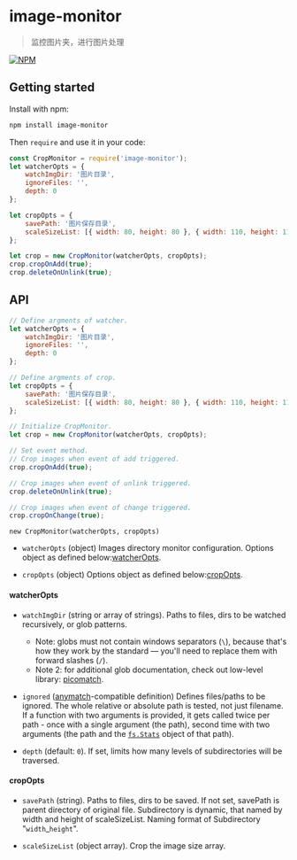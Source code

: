 # image-monitor

> 监控图片夹，进行图片处理

[![NPM](https://nodei.co/npm/image-monitor.png)](https://www.npmjs.com/package/image-monitor)

## Getting started
Install with npm:

```sh
npm install image-monitor
```

Then `require` and use it in your code:

```javascript
const CropMonitor = require('image-monitor');
let watcherOpts = {
    watchImgDir: '图片目录',
    ignoreFiles: '',
    depth: 0
};

let cropOpts = {
    savePath: '图片保存目录',
    scaleSizeList: [{ width: 80, height: 80 }, { width: 110, height: 110 }, { width: 240, height: 240 }]
};

let crop = new CropMonitor(watcherOpts, cropOpts);
crop.cropOnAdd(true);
crop.deleteOnUnlink(true);
```

## API

```javascript
// Define argments of watcher.
let watcherOpts = {
    watchImgDir: '图片目录',
    ignoreFiles: '',
    depth: 0
};

// Define argments of crop.
let cropOpts = {
    savePath: '图片保存目录',
    scaleSizeList: [{ width: 80, height: 80 }, { width: 110, height: 110 }, { width: 240, height: 240 }]
};

// Initialize CropMonitor.
let crop = new CropMonitor(watcherOpts, cropOpts);

// Set event method.
// Crop images when event of add triggered.
crop.cropOnAdd(true);

// Crop images when event of unlink triggered.
crop.deleteOnUnlink(true);

// Crop images when event of change triggered.
crop.cropOnChange(true);
```

`new CropMonitor(watcherOpts, cropOpts)`

* `watcherOpts` (object) Images directory monitor configuration. Options object as defined below:[watcherOpts](#watcheropts).

* `cropOpts` (object) Options object as defined below:[cropOpts](#cropopts).


#### watcherOpts

* `watchImgDir` (string or array of strings). Paths to files, dirs to be watched
recursively, or glob patterns.
    - Note: globs must not contain windows separators (`\`),
    because that's how they work by the standard —
    you'll need to replace them with forward slashes (`/`).
    - Note 2: for additional glob documentation, check out low-level
    library: [picomatch](https://github.com/micromatch/picomatch).

* `ignored` ([anymatch](https://github.com/es128/anymatch)-compatible definition)
Defines files/paths to be ignored. The whole relative or absolute path is
tested, not just filename. If a function with two arguments is provided, it
gets called twice per path - once with a single argument (the path), second
time with two arguments (the path and the
[`fs.Stats`](http://nodejs.org/api/fs.html#fs_class_fs_stats)
object of that path).

* `depth` (default: `0`). If set, limits how many levels of
subdirectories will be traversed.

#### cropOpts

* `savePath` (string). Paths to files, dirs to be saved. If not set, savePath is parent directory of original file. Subdirectory is dynamic, that named by width and height of scaleSizeList.
Naming format of Subdirectory "`width`_`height`".


* `scaleSizeList` (object array). Crop the image size array.